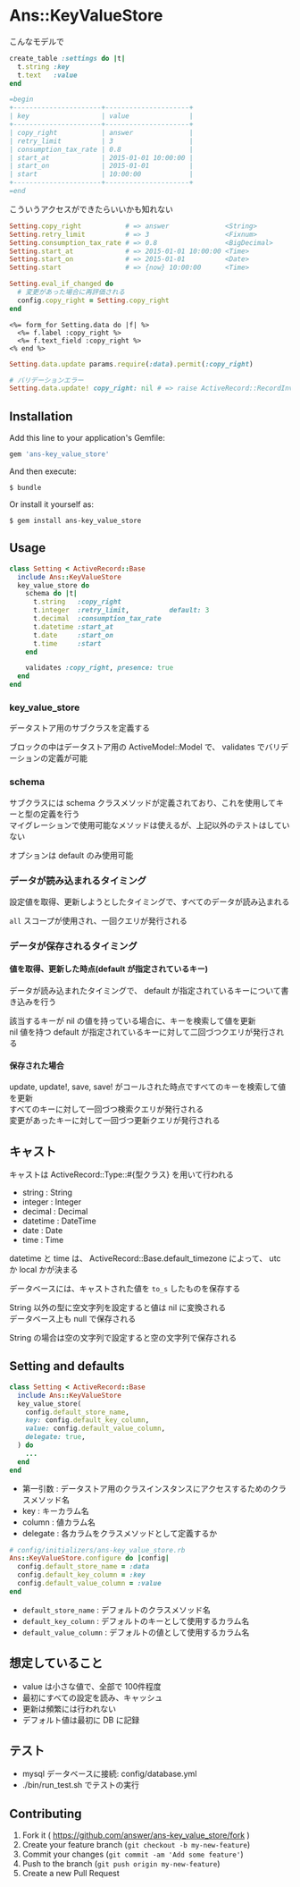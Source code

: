 # Ans::KeyValueStore

こんなモデルで

```ruby
create_table :settings do |t|
  t.string :key
  t.text   :value
end

=begin
+----------------------+---------------------+
| key                  | value               |
+----------------------+---------------------+
| copy_right           | answer              |
| retry_limit          | 3                   |
| consumption_tax_rate | 0.8                 |
| start_at             | 2015-01-01 10:00:00 |
| start_on             | 2015-01-01          |
| start                | 10:00:00            |
+----------------------+---------------------+
=end
```

こういうアクセスができたらいいかも知れない

```ruby
Setting.copy_right           # => answer              <String>
Setting.retry_limit          # => 3                   <Fixnum>
Setting.consumption_tax_rate # => 0.8                 <BigDecimal>
Setting.start_at             # => 2015-01-01 10:00:00 <Time>
Setting.start_on             # => 2015-01-01          <Date>
Setting.start                # => {now} 10:00:00      <Time>

Setting.eval_if_changed do
  # 変更があった場合に再評価される
  config.copy_right = Setting.copy_right
end
```
```erb
<%= form_for Setting.data do |f| %>
  <%= f.label :copy_right %>
  <%= f.text_field :copy_right %>
<% end %>
```
```ruby
Setting.data.update params.require(:data).permit(:copy_right)

# バリデーションエラー
Setting.data.update! copy_right: nil # => raise ActiveRecord::RecordInvalid
```

## Installation

Add this line to your application's Gemfile:

```ruby
gem 'ans-key_value_store'
```

And then execute:

    $ bundle

Or install it yourself as:

    $ gem install ans-key_value_store

## Usage

```ruby
class Setting < ActiveRecord::Base
  include Ans::KeyValueStore
  key_value_store do
    schema do |t|
      t.string   :copy_right
      t.integer  :retry_limit,          default: 3
      t.decimal  :consumption_tax_rate
      t.datetime :start_at
      t.date     :start_on
      t.time     :start
    end

    validates :copy_right, presence: true
  end
end
```

### key_value_store

データストア用のサブクラスを定義する

ブロックの中はデータストア用の ActiveModel::Model で、 validates でバリデーションの定義が可能


### schema

サブクラスには schema クラスメソッドが定義されており、これを使用してキーと型の定義を行う  
マイグレーションで使用可能なメソッドは使えるが、上記以外のテストはしていない

オプションは default のみ使用可能


### データが読み込まれるタイミング

設定値を取得、更新しようとしたタイミングで、すべてのデータが読み込まれる

`all` スコープが使用され、一回クエリが発行される


### データが保存されるタイミング

#### 値を取得、更新した時点(default が指定されているキー)

データが読み込まれたタイミングで、 default が指定されているキーについて書き込みを行う

該当するキーが nil の値を持っている場合に、キーを検索して値を更新  
nil 値を持つ default が指定されているキーに対して二回づつクエリが発行される


#### 保存された場合

update, update!, save, save! がコールされた時点ですべてのキーを検索して値を更新  
すべてのキーに対して一回づつ検索クエリが発行される  
変更があったキーに対して一回づつ更新クエリが発行される


## キャスト

キャストは ActiveRecord::Type::#{型クラス} を用いて行われる

* string   : String
* integer  : Integer
* decimal  : Decimal
* datetime : DateTime
* date     : Date
* time     : Time

datetime と time は、 ActiveRecord::Base.default_timezone によって、 utc か local かが決まる

データベースには、キャストされた値を `to_s` したものを保存する

String 以外の型に空文字列を設定すると値は nil に変換される  
データベース上も null で保存される

String の場合は空の文字列で設定すると空の文字列で保存される


## Setting and defaults

```ruby
class Setting < ActiveRecord::Base
  include Ans::KeyValueStore
  key_value_store(
    config.default_store_name,
    key: config.default_key_column,
    value: config.default_value_column,
    delegate: true,
  ) do
    ...
  end
end
```

* 第一引数 : データストア用のクラスインスタンスにアクセスするためのクラスメソッド名
* key : キーカラム名
* column : 値カラム名
* delegate : 各カラムをクラスメソッドとして定義するか

```ruby
# config/initializers/ans-key_value_store.rb
Ans::KeyValueStore.configure do |config|
  config.default_store_name = :data
  config.default_key_column = :key
  config.default_value_column = :value
end
```

* `default_store_name` : デフォルトのクラスメソッド名
* `default_key_column` : デフォルトのキーとして使用するカラム名
* `default_value_column` : デフォルトの値として使用するカラム名

## 想定していること

* value は小さな値で、全部で 100件程度
* 最初にすべての設定を読み、キャッシュ
* 更新は頻繁には行われない
* デフォルト値は最初に DB に記録

## テスト

* mysql データベースに接続: config/database.yml
* ./bin/run_test.sh でテストの実行

## Contributing

1. Fork it ( https://github.com/answer/ans-key_value_store/fork )
2. Create your feature branch (`git checkout -b my-new-feature`)
3. Commit your changes (`git commit -am 'Add some feature'`)
4. Push to the branch (`git push origin my-new-feature`)
5. Create a new Pull Request

